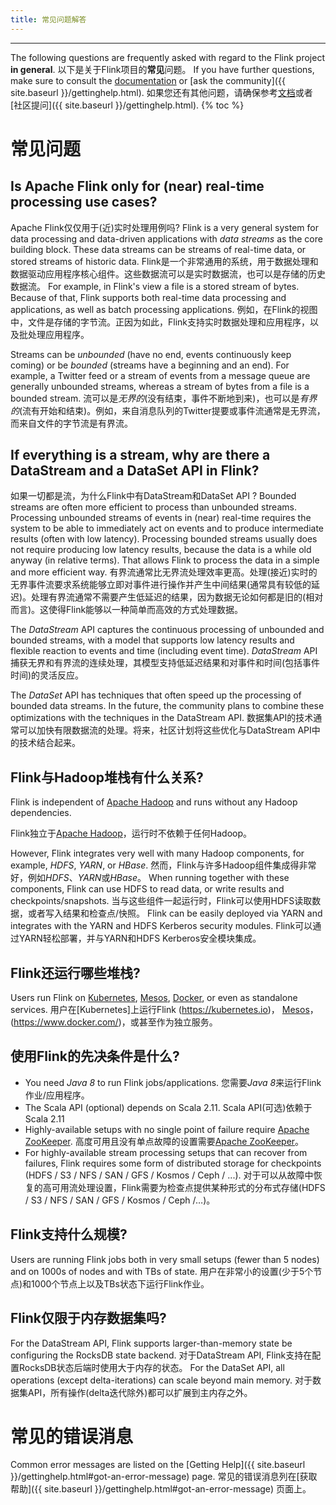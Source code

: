 ```yaml
---
title: 常见问题解答
---
```

<!--
Licensed to the Apache Software Foundation (ASF) under one
or more contributor license agreements.  See the NOTICE file
distributed with this work for additional information
regarding copyright ownership.  The ASF licenses this file
to you under the Apache License, Version 2.0 (the
"License"); you may not use this file except in compliance
with the License.  You may obtain a copy of the License at

  http://www.apache.org/licenses/LICENSE-2.0

Unless required by applicable law or agreed to in writing,
software distributed under the License is distributed on an
"AS IS" BASIS, WITHOUT WARRANTIES OR CONDITIONS OF ANY
KIND, either express or implied.  See the License for the
specific language governing permissions and limitations
under the License.
-->

<hr />

The following questions are frequently asked with regard to the Flink project **in general**. 
以下是关于Flink项目的**常见**问题。
If you have further questions, make sure to consult the [documentation]({{site.docs-stable}}) or [ask the community]({{ site.baseurl }}/gettinghelp.html).
如果您还有其他问题，请确保参考[文档]({{site.docs-stable}})或者 [社区提问]({{ site.baseurl }}/gettinghelp.html).
{% toc %}


# 常见问题

## Is Apache Flink only for (near) real-time processing use cases?
Apache Flink仅仅用于(近)实时处理用例吗?
Flink is a very general system for data processing and data-driven applications with *data streams* as
the core building block. These data streams can be streams of real-time data, or stored streams of historic data.
Flink是一个非常通用的系统，用于数据处理和数据驱动应用程序核心组件。这些数据流可以是实时数据流，也可以是存储的历史数据流。
For example, in Flink's view a file is a stored stream of bytes. Because of that, Flink
supports both real-time data processing and applications, as well as batch processing applications.
例如，在Flink的视图中，文件是存储的字节流。正因为如此，Flink支持实时数据处理和应用程序，以及批处理应用程序。  

Streams can be *unbounded* (have no end, events continuously keep coming) or be *bounded* (streams have a beginning and an end). For example, a Twitter feed or a stream of events from a message queue are generally unbounded streams, whereas a stream of bytes from a file is a bounded stream.
流可以是*无界的*(没有结束，事件不断地到来)，也可以是*有界的*(流有开始和结束)。例如，来自消息队列的Twitter提要或事件流通常是无界流，而来自文件的字节流是有界流。
## If everything is a stream, why are there a DataStream and a DataSet API in Flink?
如果一切都是流，为什么Flink中有DataStream和DataSet API ?
Bounded streams are often more efficient to process than unbounded streams. Processing unbounded streams of events in (near) real-time requires the system to be able to immediately act on events and to produce intermediate results (often with low latency). Processing bounded streams usually does not require producing low latency results, because the data is a while old anyway (in relative terms). That allows Flink to process the data in a simple and more efficient way.
有界流通常比无界流处理效率更高。处理(接近)实时的无界事件流要求系统能够立即对事件进行操作并产生中间结果(通常具有较低的延迟)。处理有界流通常不需要产生低延迟的结果，因为数据无论如何都是旧的(相对而言)。这使得Flink能够以一种简单而高效的方式处理数据。

The *DataStream* API captures the continuous processing of unbounded and bounded streams, with a model that supports low latency results and flexible reaction to events and time (including event time).
*DataStream* API捕获无界和有界流的连续处理，其模型支持低延迟结果和对事件和时间(包括事件时间)的灵活反应。  

The *DataSet* API has techniques that often speed up the processing of bounded data streams. In the future, the community plans to combine these optimizations with the techniques in the DataStream API.
数据集API的技术通常可以加快有限数据流的处理。将来，社区计划将这些优化与DataStream API中的技术结合起来。  

## Flink与Hadoop堆栈有什么关系?

Flink is independent of [Apache Hadoop](https://hadoop.apache.org/) and runs without any Hadoop dependencies.

Flink独立于[Apache Hadoop](https://hadoop.apache.org/)，运行时不依赖于任何Hadoop。

However, Flink integrates very well with many Hadoop components, for example, *HDFS*, *YARN*, or *HBase*.
然而，Flink与许多Hadoop组件集成得非常好，例如*HDFS*、*YARN*或*HBase*。
When running together with these components, Flink can use HDFS to read data, or write results and checkpoints/snapshots.
当与这些组件一起运行时，Flink可以使用HDFS读取数据，或者写入结果和检查点/快照。
Flink can be easily deployed via YARN and integrates with the YARN and HDFS Kerberos security modules.
Flink可以通过YARN轻松部署，并与YARN和HDFS Kerberos安全模块集成。


## Flink还运行哪些堆栈?

Users run Flink on [Kubernetes](https://kubernetes.io), [Mesos](https://mesos.apache.org/),
[Docker](https://www.docker.com/), or even as standalone services.
用户在[Kubernetes]上运行Flink (https://kubernetes.io)， [Mesos](https://mesos.apache.org/)，
(https://www.docker.com/)，或甚至作为独立服务。  

## 使用Flink的先决条件是什么?

  - You need *Java 8* to run Flink jobs/applications. 您需要*Java 8*来运行Flink作业/应用程序。
  - The Scala API (optional) depends on Scala 2.11. Scala API(可选)依赖于Scala 2.11
  - Highly-available setups with no single point of failure require [Apache ZooKeeper](https://zookeeper.apache.org/). 高度可用且没有单点故障的设置需要[Apache ZooKeeper](https://zookeeper.apache.org/)。
  - For highly-available stream processing setups that can recover from failures, Flink requires some form of distributed storage for checkpoints (HDFS / S3 / NFS / SAN / GFS / Kosmos / Ceph / ...). 对于可以从故障中恢复的高可用流处理设置，Flink需要为检查点提供某种形式的分布式存储(HDFS / S3 / NFS / SAN / GFS / Kosmos / Ceph /…)。

## Flink支持什么规模?

Users are running Flink jobs both in very small setups (fewer than 5 nodes) and on 1000s of nodes and with TBs of state.
用户在非常小的设置(少于5个节点)和1000个节点上以及TBs状态下运行Flink作业。
## Flink仅限于内存数据集吗?

For the DataStream API, Flink supports larger-than-memory state be configuring the RocksDB state backend.
对于DataStream API, Flink支持在配置RocksDB状态后端时使用大于内存的状态。
For the DataSet API, all operations (except delta-iterations) can scale beyond main memory.
对于数据集API，所有操作(delta迭代除外)都可以扩展到主内存之外。
# 常见的错误消息

Common error messages are listed on the [Getting Help]({{ site.baseurl }}/gettinghelp.html#got-an-error-message) page.
常见的错误消息列在[获取帮助]({{ site.baseurl }}/gettinghelp.html#got-an-error-message) 页面上。
